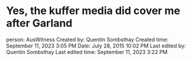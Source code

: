 # Yes, the kuffer media did cover me after Garland

person: AusWitness
Created by: Quentin Sombsthay
Created time: September 11, 2023 3:05 PM
Date: July 28, 2015 10:02 PM
Last edited by: Quentin Sombsthay
Last edited time: September 11, 2023 3:22 PM